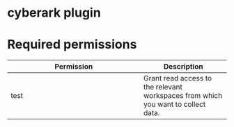 # cyberark plugin

# Required permissions <a href="#h_0bb427264a" id="h_0bb427264a"></a>
<table><thead><tr><th width="289">Permission</th><th>Description</th></tr></thead><tbody><tr><td>test</td><td>Grant read access to the relevant workspaces from which you want to collect data.</td></tr></tbody></table>